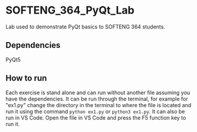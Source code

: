 # SOFTENG_364_PyQt_Lab
Lab used to demonstrate PyQt basics to SOFTENG 364 students.

## Dependencies

PyQt5

## How to run

Each exercise is stand alone and can run without another file assuming you have the dependencies.
It can be run through the terminal, for example for "ex1.py" change the directory in the terminal to where the file is located and run it using the command `python ex1.py` or `python3 ex1.py`.
It can also be run in VS Code. Open the file in VS Code and press the F5 function key to run it.
